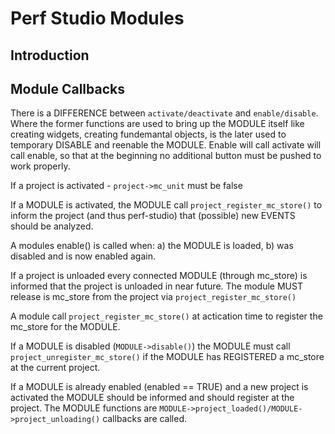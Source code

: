 # Perf Studio Modules

## Introduction


## Module Callbacks

There is a DIFFERENCE between `activate/deactivate` and `enable/disable`. Where
the former functions are used to bring up the MODULE itself like creating
widgets, creating fundemantal objects, is the later used to temporary DISABLE
and reenable the MODULE. Enable will call activate will call enable, so that at
the beginning no additional button must be pushed to work properly.

If a project is activated - `project->mc_unit` must be false

If a MODULE is activated, the MODULE call `project_register_mc_store()` to
inform the project (and thus perf-studio) that (possible) new EVENTS should be
analyzed.

A modules enable() is called when: a) the MODULE is loaded, b) was disabled and
is now enabled again.

If a project is unloaded every connected MODULE (through mc_store) is informed
that the project is unloaded in near future. The module MUST release is
mc_store from the project via `project_register_mc_store()`

A module call `project_register_mc_store()` at actication time to register the
mc_store for the MODULE.

If a MODULE is disabled (`MODULE->disable()`) the MODULE must call
`project_unregister_mc_store()` if the MODULE has REGISTERED a mc_store at the
current project.

If a MODULE is already enabled (enabled == TRUE) and a new project is activated
the MODULE should be informed and should register at the project. The MODULE
functions are `MODULE->project_loaded()/MODULE->project_unloading()` callbacks
are called.

